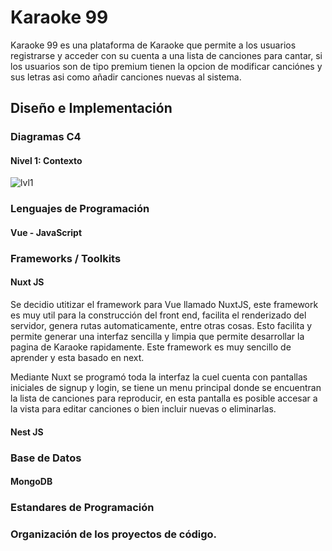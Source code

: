# Karaoke 99


Karaoke 99 es una plataforma de Karaoke que permite a los usuarios registrarse y acceder con su cuenta a una lista de canciones para cantar, si los usuarios son de tipo premium tienen la opcion de modificar canciónes y sus letras asi como añadir canciones nuevas al sistema.

## Diseño e Implementación
### Diagramas C4
#### Nivel 1: Contexto
![lvl1](https://user-images.githubusercontent.com/18470228/136119457-d01267fc-454d-4763-a263-62b07d8865b0.png)

### Lenguajes de Programación
#### Vue - JavaScript
### Frameworks / Toolkits
#### Nuxt JS
Se decidio utitizar el framework para Vue llamado NuxtJS, este framework es muy util para la construcción del front end, facilita el renderizado del servidor, genera rutas automaticamente, entre otras cosas. Esto facilita y permite generar una interfaz sencilla y limpia que permite desarrollar la pagina de Karaoke rapidamente. Este framework es muy sencillo de aprender y esta basado en next.

Mediante Nuxt se programó toda la interfaz la cuel cuenta con pantallas iniciales de signup y login, se tiene un menu principal donde se encuentran la lista de canciones para reproducir, en esta pantalla es posible accesar a la vista para editar canciones o bien incluir nuevas o eliminarlas.
#### Nest JS
### Base de Datos
#### MongoDB
### Estandares de Programación
### Organización de los proyectos de código.





<!-- You can use the [editor on GitHub](https://github.com/Danicast-c/soa-karaoke-client/edit/gh-pages/index.md) to maintain and preview the content for your website in Markdown files. -->

<!-- Whenever you commit to this repository, GitHub Pages will run [Jekyll](https://jekyllrb.com/) to rebuild the pages in your site, from the content in your Markdown files. -->

<!-- Markdown is a lightweight and easy-to-use syntax for styling your writing. It includes conventions for

```markdown
Syntax highlighted code block

# Header 1
## Header 2
### Header 3

- Bulleted
- List

1. Numbered
2. List

**Bold** and _Italic_ and `Code` text

[Link](url) and ![Image](src)
``` -->
<!-- 
For more details see [GitHub Flavored Markdown](https://guides.github.com/features/mastering-markdown/).

### Jekyll Themes

Your Pages site will use the layout and styles from the Jekyll theme you have selected in your [repository settings](https://github.com/Danicast-c/soa-karaoke-client/settings/pages). The name of this theme is saved in the Jekyll `_config.yml` configuration file.

### Support or Contact

Having trouble with Pages? Check out our [documentation](https://docs.github.com/categories/github-pages-basics/) or [contact support](https://support.github.com/contact) and we’ll help you sort it out. -->

